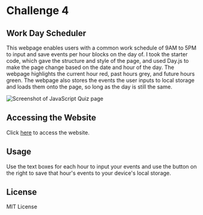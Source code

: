 # Challenge 4

## Work Day Scheduler

This webpage enables users with a common work schedule of 9AM to 5PM to input and save events per hour blocks on the day of. I took the starter code, which gave the structure and style of the page, and used Day.js to make the page change based on the date and hour of the day. The webpage highlights the current hour red, past hours grey, and future hours green. The webpage also stores the events the user inputs to local storage and loads them onto the page, so long as the day is still the same. 

![Screenshot of JavaScript Quiz page]()

## Accessing the Website

Click [here](https://kernel02.github.io/challenge-5-work-day-scheduler/) to access the website.

## Usage

Use the text boxes for each hour to input your events and use the button on the right to save that hour's events to your device's local storage.

## License

MIT License